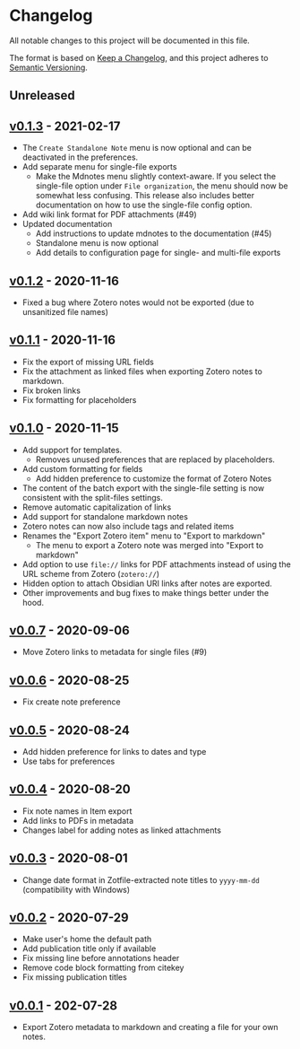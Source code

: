 # Changelog

All notable changes to this project will be documented in this file.

The format is based on [Keep a Changelog](https://keepachangelog.com/en/1.0.0/), and this project adheres to [Semantic Versioning](https://semver.org/spec/v2.0.0.html).

## Unreleased

## [v0.1.3](https://github.com/argenos/zotero-mdnotes/releases/tag/0.1.3) - 2021-02-17

- The `Create Standalone Note` menu is now optional and can be deactivated in the preferences.
- Add separate menu for single-file exports
  - Make the Mdnotes menu slightly context-aware. If you select the single-file option under `File organization`, the menu should now be somewhat less confusing. This release also includes better documentation on how to use the single-file config option.
- Add wiki link format for PDF attachments (#49)
- Updated documentation
  - Add instructions to update mdnotes to the documentation (#45)
  - Standalone menu is now optional
  - Add details to configuration page for single- and multi-file exports

## [v0.1.2](https://github.com/argenos/zotero-mdnotes/releases/tag/0.1.2) - 2020-11-16

- Fixed a bug where Zotero notes would not be exported (due to unsanitized file names)

## [v0.1.1](https://github.com/argenos/zotero-mdnotes/releases/tag/0.1.1) - 2020-11-16

- Fix the export of missing URL fields
- Fix the attachment as linked files when exporting Zotero notes to markdown.
- Fix broken links
- Fix formatting for placeholders

## [v0.1.0](https://github.com/argenos/zotero-mdnotes/releases/tag/0.1.0) - 2020-11-15

- Add support for templates.
  - Removes unused preferences that are replaced by placeholders.
- Add custom formatting for fields
  - Add hidden preference to customize the format of Zotero Notes
- The content of the batch export with the single-file setting is now consistent with the split-files settings.
- Remove automatic capitalization of links
- Add support for standalone markdown notes
- Zotero notes can now also include tags and related items
- Renames the "Export Zotero item" menu to "Export to markdown"
  - The menu to export a Zotero note was merged into "Export to markdown"
- Add option to use `file://` links for PDF attachments instead of using the URL scheme from Zotero (`zotero://`)
- Hidden option to attach Obsidian URI links after notes are exported.
- Other improvements and bug fixes to make things better under the hood.

## [v0.0.7](https://github.com/argenos/zotero-mdnotes/releases/tag/0.0.7) - 2020-09-06

- Move Zotero links to metadata for single files (#9)

## [v0.0.6](https://github.com/argenos/zotero-mdnotes/releases/tag/0.0.6) - 2020-08-25

- Fix create note preference

## [v0.0.5](https://github.com/argenos/zotero-mdnotes/releases/tag/0.0.5) - 2020-08-24

- Add hidden preference for links to dates and type
- Use tabs for preferences

## [v0.0.4](https://github.com/argenos/zotero-mdnotes/releases/tag/0.0.4) - 2020-08-20

- Fix note names in Item export
- Add links to PDFs in metadata
- Changes label for adding notes as linked attachments

## [v0.0.3](https://github.com/argenos/zotero-mdnotes/releases/tag/0.0.3) - 2020-08-01

- Change date format in Zotfile-extracted note titles to `yyyy-mm-dd` (compatibility with Windows)

## [v0.0.2](https://github.com/argenos/zotero-mdnotes/releases/tag/0.0.2) - 2020-07-29

- Make user's home the default path
- Add publication title only if available
- Fix missing line before annotations header
- Remove code block formatting from citekey
- Fix missing publication titles

## [v0.0.1](https://github.com/argenos/zotero-mdnotes/releases/tag/0.0.1) - 202-07-28

- Export Zotero metadata to markdown and creating a file for your own notes.
